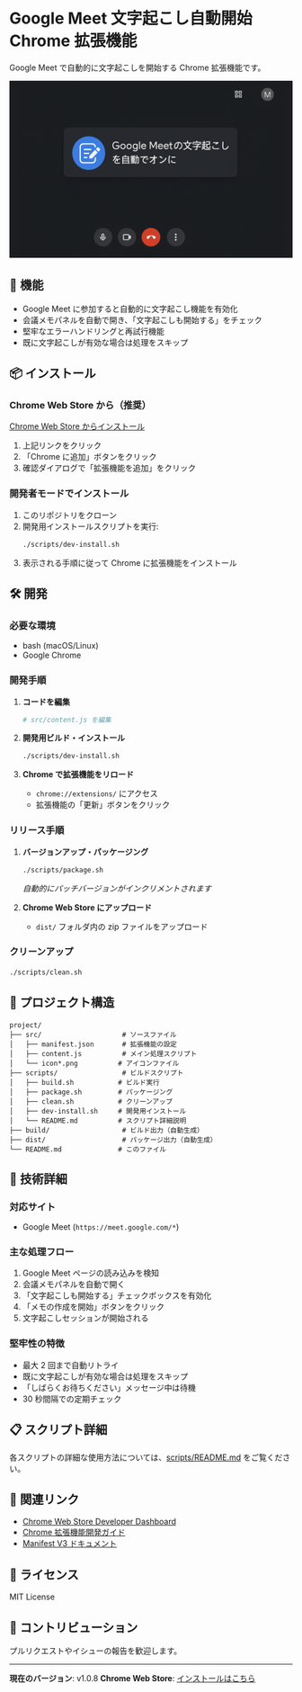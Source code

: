 # Google Meet 文字起こし自動開始 Chrome 拡張機能

Google Meet で自動的に文字起こしを開始する Chrome 拡張機能です。

![Extension Screenshot](extension-screenshot-1280x800.png)

## 🚀 機能

- Google Meet に参加すると自動的に文字起こし機能を有効化
- 会議メモパネルを自動で開き、「文字起こしも開始する」をチェック
- 堅牢なエラーハンドリングと再試行機能
- 既に文字起こしが有効な場合は処理をスキップ

## 📦 インストール

### Chrome Web Store から（推奨）

[Chrome Web Store からインストール](https://chromewebstore.google.com/detail/google-meet-%E6%96%87%E5%AD%97%E8%B5%B7%E3%81%93%E3%81%97%E8%87%AA%E5%8B%95%E9%96%8B%E5%A7%8B/epmnedcdliigkeecnaloejlneeejfifm)

1. 上記リンクをクリック
2. 「Chrome に追加」ボタンをクリック
3. 確認ダイアログで「拡張機能を追加」をクリック

### 開発者モードでインストール

1. このリポジトリをクローン
2. 開発用インストールスクリプトを実行:
   ```bash
   ./scripts/dev-install.sh
   ```
3. 表示される手順に従って Chrome に拡張機能をインストール

## 🛠️ 開発

### 必要な環境

- bash (macOS/Linux)
- Google Chrome

### 開発手順

1. **コードを編集**

   ```bash
   # src/content.js を編集
   ```

2. **開発用ビルド・インストール**

   ```bash
   ./scripts/dev-install.sh
   ```

3. **Chrome で拡張機能をリロード**
   - `chrome://extensions/` にアクセス
   - 拡張機能の「更新」ボタンをクリック

### リリース手順

1. **バージョンアップ・パッケージング**

   ```bash
   ./scripts/package.sh
   ```

   _自動的にパッチバージョンがインクリメントされます_

2. **Chrome Web Store にアップロード**
   - `dist/` フォルダ内の zip ファイルをアップロード

### クリーンアップ

```bash
./scripts/clean.sh
```

## 📂 プロジェクト構造

```
project/
├── src/                    # ソースファイル
│   ├── manifest.json       # 拡張機能の設定
│   ├── content.js          # メイン処理スクリプト
│   └── icon*.png          # アイコンファイル
├── scripts/                # ビルドスクリプト
│   ├── build.sh           # ビルド実行
│   ├── package.sh         # パッケージング
│   ├── clean.sh           # クリーンアップ
│   ├── dev-install.sh     # 開発用インストール
│   └── README.md          # スクリプト詳細説明
├── build/                  # ビルド出力（自動生成）
├── dist/                   # パッケージ出力（自動生成）
└── README.md              # このファイル
```

## 🔧 技術詳細

### 対応サイト

- Google Meet (`https://meet.google.com/*`)

### 主な処理フロー

1. Google Meet ページの読み込みを検知
2. 会議メモパネルを自動で開く
3. 「文字起こしも開始する」チェックボックスを有効化
4. 「メモの作成を開始」ボタンをクリック
5. 文字起こしセッションが開始される

### 堅牢性の特徴

- 最大 2 回まで自動リトライ
- 既に文字起こしが有効な場合は処理をスキップ
- 「しばらくお待ちください」メッセージ中は待機
- 30 秒間隔での定期チェック

## 📋 スクリプト詳細

各スクリプトの詳細な使用方法については、[scripts/README.md](scripts/README.md) をご覧ください。

## 🔗 関連リンク

- [Chrome Web Store Developer Dashboard](https://chrome.google.com/webstore/devconsole)
- [Chrome 拡張機能開発ガイド](https://developer.chrome.com/docs/extensions/)
- [Manifest V3 ドキュメント](https://developer.chrome.com/docs/extensions/mv3/)

## 📄 ライセンス

MIT License

## 🤝 コントリビューション

プルリクエストやイシューの報告を歓迎します。

---

**現在のバージョン**: v1.0.8
**Chrome Web Store**: [インストールはこちら](https://chromewebstore.google.com/detail/google-meet-%E6%96%87%E5%AD%97%E8%B5%B7%E3%81%93%E3%81%97%E8%87%AA%E5%8B%95%E9%96%8B%E5%A7%8B/epmnedcdliigkeecnaloejlneeejfifm)
